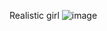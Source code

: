 Realistic girl
![image](https://github.com/user-attachments/assets/0a92753c-4d07-430c-8df0-0ece3abf17f1)
